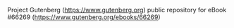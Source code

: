 Project Gutenberg (https://www.gutenberg.org) public repository for
eBook #66269 (https://www.gutenberg.org/ebooks/66269)

